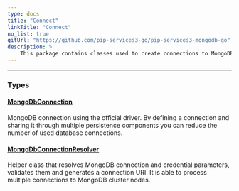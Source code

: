 ```yaml
---
type: docs
title: "Connect"
linkTitle: "Connect"
no_list: true
gitUrl: "https://github.com/pip-services3-go/pip-services3-mongodb-go"
description: >
    This package contains classes used to create connections to MongoDBs.
---
```

---

<div class="module-body"> 

### Types

#### [MongoDbConnection](mongodb_connection)
MongoDB connection using the official driver.
By defining a connection and sharing it through multiple persistence components
you can reduce the number of used database connections.


#### [MongoDbConnectionResolver](mongodb_connection_resolver)
Helper class that resolves MongoDB connection and credential parameters,
validates them and generates a connection URI.
It is able to process multiple connections to MongoDB cluster nodes.

<br>

</div>
